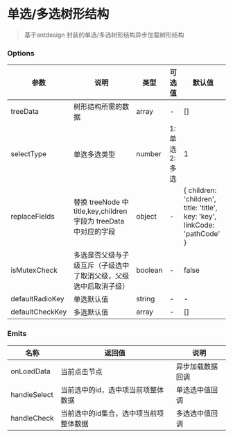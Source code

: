 <!--
 * @Description: 
 * @Author: wuyao
 * @Date: 2021-06-28 18:50:09
 * @LastEditTime: 2021-06-30 14:28:57
 * @LastEditors: wuyao
-->
# 单选/多选树形结构
> 基于antdesign 封装的单选/多选树形结构异步加载树形结构 
### Options
| 参数 | 说明 | 类型 | 可选值 | 默认值
| --- | --- | --- | --- | --- |
| treeData | 树形结构所需的数据  | array	 | - | [] |
| selectType	| 单选多选类型 | number | 1:单选 2:多选 | 1 |
| replaceFields	|  替换 treeNode 中 title,key,children 字段为 treeData 中对应的字段 | object | - | { children: 'children', title: 'title', key: 'key', linkCode: 'pathCode' } |
| isMutexCheck	| 多选是否父级与子级互斥（子级选中了取消父级，父级选中后取消子级） | boolean | - | false |
| defaultRadioKey	| 单选默认值 | string | - | - |
| defaultCheckKey	| 多选默认值 | array  | - | [] |

### Emits
| 名称 | 返回值 | 说明 |
| --- | --- | --- |
| onLoadData | 当前点击节点 | 异步加载数据回调 |
| handleSelect | 当前选中的id，选中项当前项整体数据 | 单选选中值回调 |
| handleCheck | 当前选中的id集合，选中项当前项整体数据 | 多选选中值回调 |